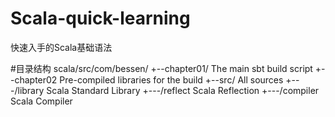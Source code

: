 # Scala-quick-learning
快速入手的Scala基础语法

#目录结构
scala/src/com/bessen/
+--chapter01/                 The main sbt build script
+--chapter02                      Pre-compiled libraries for the build
+--src/                      All sources
   +---/library              Scala Standard Library
   +---/reflect              Scala Reflection
   +---/compiler             Scala Compiler
